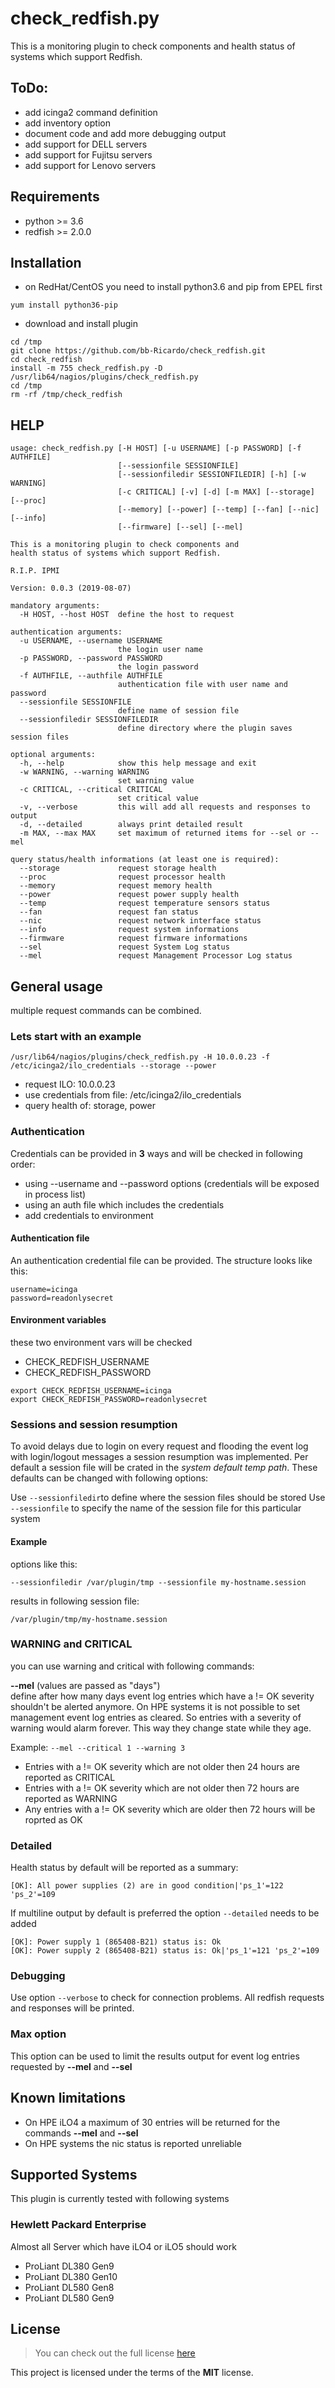 # check_redfish.py

This is a monitoring plugin to check components and
health status of systems which support Redfish.

## ToDo:
* add icinga2 command definition
* add inventory option
* document code and add more debugging output
* add support for DELL servers
* add support for Fujitsu servers
* add support for Lenovo servers

## Requirements
* python >= 3.6
* redfish >= 2.0.0

## Installation
* on RedHat/CentOS you need to install python3.6 and pip from EPEL first
```
yum install python36-pip
```

* download and install plugin
```
cd /tmp
git clone https://github.com/bb-Ricardo/check_redfish.git
cd check_redfish
install -m 755 check_redfish.py -D /usr/lib64/nagios/plugins/check_redfish.py
cd /tmp
rm -rf /tmp/check_redfish
```

## HELP
```
usage: check_redfish.py [-H HOST] [-u USERNAME] [-p PASSWORD] [-f AUTHFILE]
                        [--sessionfile SESSIONFILE]
                        [--sessionfiledir SESSIONFILEDIR] [-h] [-w WARNING]
                        [-c CRITICAL] [-v] [-d] [-m MAX] [--storage] [--proc]
                        [--memory] [--power] [--temp] [--fan] [--nic] [--info]
                        [--firmware] [--sel] [--mel]

This is a monitoring plugin to check components and
health status of systems which support Redfish.

R.I.P. IPMI

Version: 0.0.3 (2019-08-07)

mandatory arguments:
  -H HOST, --host HOST  define the host to request

authentication arguments:
  -u USERNAME, --username USERNAME
                        the login user name
  -p PASSWORD, --password PASSWORD
                        the login password
  -f AUTHFILE, --authfile AUTHFILE
                        authentication file with user name and password
  --sessionfile SESSIONFILE
                        define name of session file
  --sessionfiledir SESSIONFILEDIR
                        define directory where the plugin saves session files

optional arguments:
  -h, --help            show this help message and exit
  -w WARNING, --warning WARNING
                        set warning value
  -c CRITICAL, --critical CRITICAL
                        set critical value
  -v, --verbose         this will add all requests and responses to output
  -d, --detailed        always print detailed result
  -m MAX, --max MAX     set maximum of returned items for --sel or --mel

query status/health informations (at least one is required):
  --storage             request storage health
  --proc                request processor health
  --memory              request memory health
  --power               request power supply health
  --temp                request temperature sensors status
  --fan                 request fan status
  --nic                 request network interface status
  --info                request system informations
  --firmware            request firmware informations
  --sel                 request System Log status
  --mel                 request Management Processor Log status
```

## General usage
multiple request commands can be combined.

### Lets start with an example
```/usr/lib64/nagios/plugins/check_redfish.py -H 10.0.0.23 -f /etc/icinga2/ilo_credentials --storage --power```
* request ILO: 10.0.0.23
* use credentials from file: /etc/icinga2/ilo_credentials
* query health of: storage, power

### Authentication
Credentials can be provided in **3** ways and will be checked in following order:
* using --username and --password options (credentials will be exposed in process list)
* using an auth file which includes the credentials
* add credentials to environment

#### Authentication file
An authentication credential file can be provided. The structure looks like this:
```
username=icinga
password=readonlysecret
```

#### Environment variables
these two environment vars will be checked
* CHECK_REDFISH_USERNAME
* CHECK_REDFISH_PASSWORD
```
export CHECK_REDFISH_USERNAME=icinga
export CHECK_REDFISH_PASSWORD=readonlysecret
```

### Sessions and session resumption
To avoid delays due to login on every request and flooding the event log with
login/logout messages a session resumption was implemented. Per default a session
file will be crated in the *system default temp path*. These defaults can be changed
with following options:

Use ```--sessionfiledir```to define where the session files should be stored
Use ```--sessionfile``` to specify the name of the session file for this particular system

#### Example
options like this:

```--sessionfiledir /var/plugin/tmp --sessionfile my-hostname.session```

results in following session file:

```/var/plugin/tmp/my-hostname.session```

### WARNING and CRITICAL
you can use warning and critical with following commands:

**--mel** (values are passed as "days")<br>
define after how many days event log entries which have a != OK severity shouldn't
be alerted anymore. On HPE systems it is not possible to set management event log entries
as cleared. So entries with a severity of warning would alarm forever. This way they change
state while they age.

Example: ```--mel --critical 1 --warning 3```

* Entries with a != OK severity which are not older then 24 hours are reported as CRITICAL
* Entries with a != OK severity which are not older then 72 hours are reported as WARNING
* Any entries with a != OK severity which are older then 72 hours will be roprted as OK

### Detailed
Health status by default will be reported as a summary:

```[OK]: All power supplies (2) are in good condition|'ps_1'=122 'ps_2'=109```

If multiline output by default is preferred the option ```--detailed``` needs to be added
```
[OK]: Power supply 1 (865408-B21) status is: Ok
[OK]: Power supply 2 (865408-B21) status is: Ok|'ps_1'=121 'ps_2'=109
```

### Debugging
Use option ```--verbose``` to check for connection problems.
All redfish requests and responses will be printed.


### Max option
This option can be used to limit the results output for event log entries requested
by **--mel** and **--sel**


## Known limitations
* On HPE iLO4 a maximum of 30 entries will be returned for the commands
**--mel** and **--sel**
* On HPE systems the nic status is reported unreliable


## Supported Systems
This plugin is currently tested with following systems
### Hewlett Packard Enterprise
Almost all Server which have iLO4 or iLO5 should work
* ProLiant DL380 Gen9
* ProLiant DL380 Gen10
* ProLiant DL580 Gen8
* ProLiant DL580 Gen9


## License
>You can check out the full license [here](LICENSE.txt)

This project is licensed under the terms of the **MIT** license.
